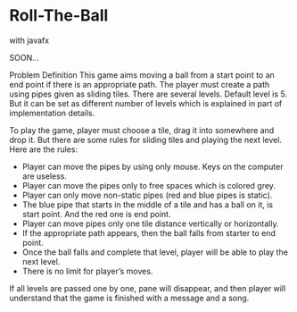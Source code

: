 # Roll-The-Ball

with javafx

SOON...

Problem Definition 
This game aims moving a ball from a start point to an end point if there is an appropriate path. The player must create a path using pipes given as sliding tiles. There are several levels. Default level is 5. But it can be set as different number of levels which is explained in part of implementation details. 

To play the game, player must choose a tile, drag it into somewhere and drop it. But there are some rules for sliding tiles and playing the next level.
Here are the rules: 
- Player can move the pipes by using only mouse. Keys on the computer are useless.
- Player can move the pipes only to free spaces which is colored grey. 
- Player can only move non-static pipes (red and blue pipes is static).
- The blue pipe that starts in the middle of a tile and has a ball on it, is start point. And the red one is end point.
- Player can move pipes only one tile distance vertically or horizontally. 
- If the appropriate path appears, then the ball falls from starter to end point. 
- Once the ball falls and complete that level, player will be able to play the next level.
- There is no limit for player’s moves. 

If all levels are passed one by one, pane will disappear, and then player will understand that the game is finished with a message and a song.	



